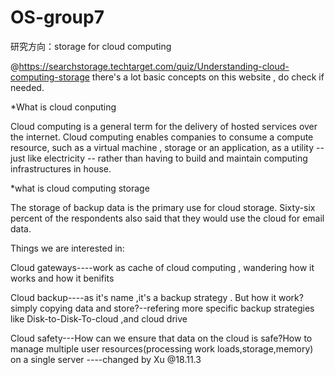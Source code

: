 # OS-group7

研究方向：storage for cloud computing

@https://searchstorage.techtarget.com/quiz/Understanding-cloud-computing-storage
there's a lot basic concepts on this website , do check if needed.

*What is cloud conputing

  Cloud computing is a general term for the delivery of hosted services over the internet.
  Cloud computing enables companies to consume a compute resource, such as a virtual machine , storage or an application, as a utility -- just like electricity -- rather than having to build and maintain computing infrastructures in house.

*what is cloud computing storage

  The storage of backup data is the primary use for cloud storage. Sixty-six percent of the respondents also said that they would use the cloud for email data.

Things we are interested in:

  Cloud gateways----work as cache of cloud computing , wandering how it works and how it benifits

  Cloud backup----as it's name ,it's a backup strategy . But how it work? simply copying data and store?--refering more specific backup strategies like Disk-to-Disk-To-cloud ,and cloud drive

  Cloud safety---How can we ensure that data on the cloud is safe?How to manage multiple user resources(processing work loads,storage,memory) on a single server
----changed by Xu @18.11.3

